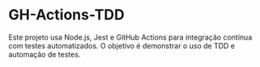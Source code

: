 # GH-Actions-TDD
Este projeto usa Node.js, Jest e GitHub Actions para integração contínua com testes automatizados. O objetivo é demonstrar o uso de TDD e automação de testes.
